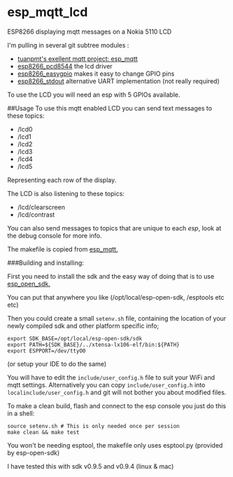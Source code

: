 # esp_mqtt_lcd

ESP8266 displaying mqtt messages on a Nokia 5110 LCD

I'm pulling in several git subtree modules :
* [tuanpmt's exellent mqtt project: esp_mqtt](https://github.com/tuanpmt/esp_mqtt) 
* [esp8266_pcd8544](https://github.com/eadf/esp8266_pcd8544) the lcd driver
* [esp8266_easygpio](https://github.com/eadf/esp8266_easygpio) makes it easy to change GPIO pins
* [esp8266_stdout](https://github.com/eadf/esp8266_stdout) alternative UART implementation (not really required) 

To use the LCD you will need an esp with 5 GPIOs available.

##Usage
To use this mqtt enabled LCD you can send text messages to these topics:
* /lcd0
* /lcd1
* /lcd2
* /lcd3
* /lcd4
* /lcd5

Representing each row of the display.

The LCD is also listening to these topics:
* /lcd/clearscreen
* /lcd/contrast

You can also send messages to topics that are unique to each *esp*, look at the debug console for more info.

The makefile is copied from [esp_mqtt.](https://github.com/tuanpmt/esp_mqtt)

###Building and installing:

First you need to install the sdk and the easy way of doing that is to use [esp_open_sdk.](https://github.com/pfalcon/esp-open-sdk)

You can put that anywhere you like (/opt/local/esp-open-sdk, /esptools etc etc)

Then you could create a small ```setenv.sh``` file, containing the location of your newly compiled sdk and other platform specific info;
```
export SDK_BASE=/opt/local/esp-open-sdk/sdk
export PATH=${SDK_BASE}/../xtensa-lx106-elf/bin:${PATH}
export ESPPORT=/dev/ttyO0  
```
(or setup your IDE to do the same)

You will have to edit the ```include/user_config.h``` file to suit your WiFi and mqtt settings. Alternatively you can copy ```include/user_config.h``` into ```localinclude/user_config.h``` and git will not bother you about modified files.

To make a clean build, flash and connect to the esp console you just do this in a shell:
```
source setenv.sh # This is only needed once per session
make clean && make test
```

You won't be needing esptool, the makefile only uses esptool.py (provided by esp-open-sdk)

I have tested this with sdk v0.9.5 and v0.9.4 (linux & mac)
